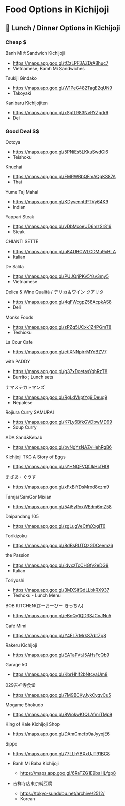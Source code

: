 # Food Options in Kichijoji

## 🍙 Lunch / Dinner Options in Kichijoji

### Cheap $

Banh Mi☆Sandwich Kichijoji
* <https://maps.app.goo.gl/tCzLPF3AZDrA8huc7>
* Vietnamese; Bamh Mi Sandwiches

Tsukiji Gindako
* <https://maps.app.goo.gl/W1PeG482TagE2qUN9>
* Takoyaki

Kanibaru Kichijojiten
* <https://maps.app.goo.gl/xSgtL983NvRYZgdr6>
* Dei

### Good Deal $$

Ootoya
* <https://maps.app.goo.gl/5PNiEs5LKkuSwdGi6>
* Teishoku

Khuchai
* <https://maps.app.goo.gl/EMRWBbQFmAQgKS87A>
* Thai

Yume Taj Mahal
* <https://maps.app.goo.gl/KDyvennttPTVy64K9>
* Indian

Yappari Steak
* <https://maps.app.goo.gl/vDbMcoeUD6mzSr816>
* Steak

CHIANTI SETTE
* <https://maps.app.goo.gl/uK4UHCWLCDMu9xHLA>
* Italian

De Salita
* <https://maps.app.goo.gl/PUJQrjPKv5Ysv3my5>
* Vietnamese

Delica & Wine Qualitā / デリカ＆ワイン クアリタ
* <https://maps.app.goo.gl/4qFWcgpZ58AcpkAS8>
* Deli

Monks Foods
* <https://maps.app.goo.gl/zPZq5UCxk1Z4PGmT8>
* Teshioku

La Cour Cafe
* <https://maps.app.goo.gl/etiXNNpirrMYdBZV7>

with PADDY
* <https://maps.app.goo.gl/g37xDoetasYqhRzT8>
* Burrito ; Lunch sets

ナマステカトマンズ
* <https://maps.app.goo.gl/RgLdVkptYg9iDeuq9>
* Nepalese

Rojiura Curry SAMURAI
* <https://maps.app.goo.gl/K7Ly6BfkGVDbwMD99>
* Soup Curry

ADA Sand&Kebab
* <https://maps.app.goo.gl/bvNgYzNAZvHehRgB6>

Kichijoji TKG A Story of Eggs
* <https://maps.app.goo.gl/sYHNQFVQfJkHcfHf8>

まざあ・ぐうす
* <https://maps.app.goo.gl/xFxBiYDsMrod8xzm9>

Tamjai SamGor Mixian
* <https://maps.app.goo.gl/54i5yRxxWEdm6mZ58>

Daipandang 105
* <https://maps.app.goo.gl/zgLugVeCtfeXxgjT6>

Torikizoku
* <https://maps.app.goo.gl/8dBsRUTQzGDCeemz6>

the Passion
* <https://maps.app.goo.gl/idvxzTcCHGfy2eDG9>
* Italian

Toriyoshi
* <https://maps.app.goo.gl/3MXSifGdLLbkRX937>
* Teshoku - Lunch Menu

BOB KITCHEN(びーおーびー きっちん)
* <https://maps.app.goo.gl/eBnQy1QD3SJCnJNu5>

Café Mimi
* <https://maps.app.goo.gl/Y4EL7rMrkS7rbtZg8>

Rakeru Kichijoji
* <https://maps.app.goo.gl/EATaPVtJ5AHsFcQb9>

Garage 50
* <https://maps.app.goo.gl/KbrHhif2bNtcyaUm8>

029吉祥寺食堂
* <https://maps.app.goo.gl/7M9BCKyJykCyqvCu5>

Mogame Shokudo
* <https://maps.app.goo.gl/8WokwKfQLAfmrTMp9>

King of Kale Kichijoji Shop
* <https://maps.app.goo.gl/DAmGmcfp9aJyyojE6>

Sippo
* <https://maps.app.goo.gl/77LLhYBXxUJT91BC8>

* Banh Mi Baba Kichijoji
  * <https://maps.app.goo.gl/6RaTZG1E9baHLfgp8>

* 吉祥寺店東京純豆腐
  * <https://tokyo-sundubu.net/archive/2512/>
  * Korean
